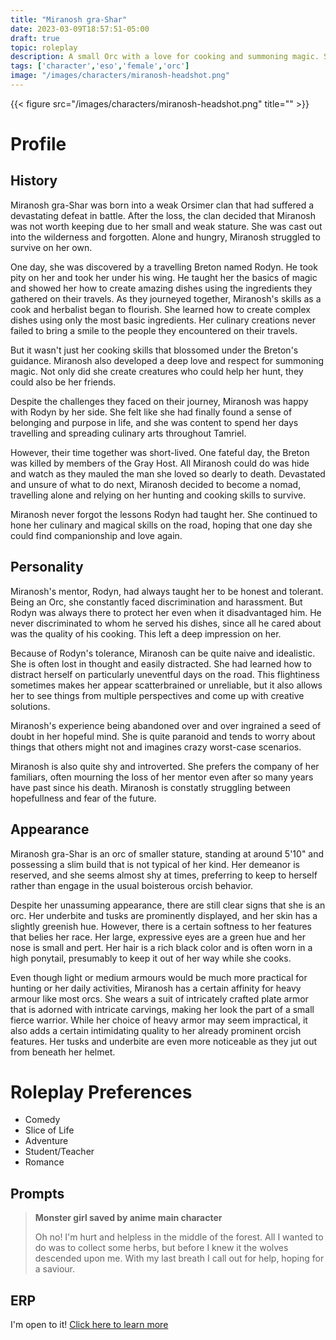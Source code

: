 ```yaml
---
title: "Miranosh gra-Shar"
date: 2023-03-09T18:57:51-05:00
draft: true
topic: roleplay
description: A small Orc with a love for cooking and summoning magic. She was cast out by her clan for being too weak, but was taken in and trained by a travelling Breton.  Even though her mentor is no longer with her, she hopes that there may be others just like him for her to meet.
tags: ['character','eso','female','orc']
image: "/images/characters/miranosh-headshot.png"
---
```


{{< figure src="/images/characters/miranosh-headshot.png" title="" >}}
# Profile

## History
Miranosh gra-Shar was born into a weak Orsimer clan that had suffered a devastating defeat in battle. After the loss, the clan decided that Miranosh was not worth keeping due to her small and weak stature.  She was cast out into the wilderness and forgotten. Alone and hungry, Miranosh struggled to survive on her own. 

One day, she was discovered by a travelling Breton named Rodyn.  He took pity on her and took her under his wing. He taught her the basics of magic and showed her how to create amazing dishes using the ingredients they gathered on their travels. As they journeyed together, Miranosh's skills as a cook and herbalist began to flourish. She learned how to create complex dishes using only the most basic ingredients.  Her culinary creations never failed to bring a smile to the people they encountered on their travels.  

But it wasn't just her cooking skills that blossomed under the Breton's guidance.  Miranosh also developed a deep love and respect for summoning magic. Not only did she create creatures who could help her hunt, they could also be her friends.

Despite the challenges they faced on their journey, Miranosh was happy with Rodyn by her side. She felt like she had finally found a sense of belonging and purpose in life, and she was content to spend her days travelling and spreading culinary arts throughout Tamriel.  

However, their time together was short-lived. One fateful day, the Breton was killed by members of the Gray Host.  All Miranosh could do was hide and watch as they mauled the man she loved so dearly to death.  Devastated and unsure of what to do next, Miranosh decided to become a nomad, travelling alone and relying on her hunting and cooking skills to survive.

Miranosh never forgot the lessons Rodyn had taught her. She continued to hone her culinary and magical skills on the road, hoping that one day she could find companionship and love again.

## Personality
Miranosh's mentor, Rodyn, had always taught her to be honest and tolerant.  Being an Orc, she constantly faced discrimination and harassment.  But Rodyn was always there to protect her even when it disadvantaged him.  He never discriminated to whom he served his dishes, since all he cared about was the quality of his cooking.  This left a deep impression on her.  

Because of Rodyn's tolerance, Miranosh can be quite naive and idealistic.  She is often lost in thought and easily distracted.  She had learned how to distract herself on particularly uneventful days on the road.  This flightiness sometimes makes her appear scatterbrained or unreliable, but it also allows her to see things from multiple perspectives and come up with creative solutions.

Miranosh's experience being abandoned over and over ingrained a seed of doubt in her hopeful mind.  She is quite paranoid and tends to worry about things that others might not and imagines crazy worst-case scenarios.  

Miranosh is also quite shy and introverted.  She prefers the company of her familiars, often mourning the loss of her mentor even after so many years have past since his death.  Miranosh is constatly struggling between hopefullness and fear of the future.

## Appearance
Miranosh gra-Shar is an orc of smaller stature, standing at around 5'10" and possessing a slim build that is not typical of her kind. Her demeanor is reserved, and she seems almost shy at times, preferring to keep to herself rather than engage in the usual boisterous orcish behavior.

Despite her unassuming appearance, there are still clear signs that she is an orc. Her underbite and tusks are prominently displayed, and her skin has a slightly greenish hue. However, there is a certain softness to her features that belies her race. Her large, expressive eyes are a green hue and her nose is small and pert. Her hair is a rich black color and is often worn in a high ponytail, presumably to keep it out of her way while she cooks.

Even though light or medium armours would be much more practical for hunting or her daily activities, Miranosh has a certain affinity for heavy armour like most orcs. She wears a suit of intricately crafted plate armor that is adorned with intricate carvings, making her look the part of a small fierce warrior.  While her choice of heavy armor may seem impractical, it also adds a certain intimidating quality to her already prominent orcish features. Her tusks and underbite are even more noticeable as they jut out from beneath her helmet.

# Roleplay Preferences
- Comedy
- Slice of Life
- Adventure
- Student/Teacher
- Romance

## Prompts
>**Monster girl saved by anime main character** <br>
>
> Oh no! I'm hurt and helpless in the middle of the forest.  All I wanted to do was to collect some herbs, but before I knew it the wolves descended upon me.  With my last breath I call out for help, hoping for a saviour.
## ERP
I'm open to it! [Click here to learn more](https://www.youtube.com/watch?v=pjKQjO1YEK0)
